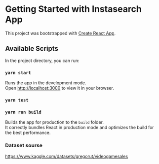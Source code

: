 # Getting Started with Instasearch App

This project was bootstrapped with [Create React App](https://github.com/facebook/create-react-app).

## Available Scripts

In the project directory, you can run:

### `yarn start`

Runs the app in the development mode.\
Open [http://localhost:3000](http://localhost:3000) to view it in your browser.

### `yarn test`

### `yarn run build`

Builds the app for production to the `build` folder.\
It correctly bundles React in production mode and optimizes the build for the best performance.


### Dataset sourse
https://www.kaggle.com/datasets/gregorut/videogamesales

